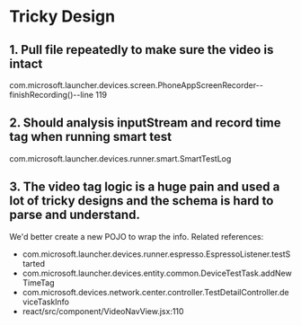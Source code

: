 # Tricky Design

## 1. Pull file repeatedly to make sure the video is intact
com.microsoft.launcher.devices.screen.PhoneAppScreenRecorder--finishRecording()--line 119

## 2. Should analysis inputStream and record time tag when running smart test 
com.microsoft.launcher.devices.runner.smart.SmartTestLog

## 3. The video tag logic is a huge pain and used a lot of tricky designs and the schema is hard to parse and understand.

We'd better create a new POJO to wrap the info.
Related references:
- com.microsoft.launcher.devices.runner.espresso.EspressoListener.testStarted
- com.microsoft.launcher.devices.entity.common.DeviceTestTask.addNewTimeTag
- com.microsoft.devices.network.center.controller.TestDetailController.deviceTaskInfo
- react/src/component/VideoNavView.jsx:110